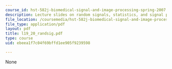 ```yaml
---
course_id: hst-582j-biomedical-signal-and-image-processing-spring-2007
description: Lecture slides on random signals, statistics, and signal processing.
file_location: /coursemedia/hst-582j-biomedical-signal-and-image-processing-spring-2007/ebeea1f7c04f69bffd1ee905f9239598_l19_20_randsig.pdf
file_type: application/pdf
layout: pdf
title: l19_20_randsig.pdf
type: course
uid: ebeea1f7c04f69bffd1ee905f9239598

---
```

None